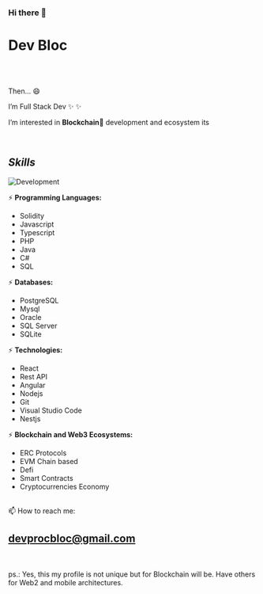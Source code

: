 ### Hi there 👋

# **Dev Bloc**

<br />
<br />

Then... 😄

I’m Full Stack Dev ✨ ✨

I’m interested in **Blockchain**👀 development and ecosystem its 


<br />

## **_Skills_**
![Development](https://img.shields.io/badge/frontend_|_backend_|_mobile_|_blockchain-blue?color=orange&label=Development&logo=java&style=for-the-badge&labelColor=blueviolet)

⚡  **Programming Languages:** 
* Solidity
* Javascript
* Typescript
* PHP
* Java
* C#
* SQL

⚡  **Databases:** 
* PostgreSQL
* Mysql
* Oracle
* SQL Server
* SQLite
  
⚡  **Technologies:** 
* React
* Rest API
* Angular
* Nodejs
* Git
* Visual Studio Code
* Nestjs

⚡  **Blockchain and Web3 Ecosystems:**
* ERC Protocols
* EVM Chain based
* Defi
* Smart Contracts
* Cryptocurrencies Economy


<br />
📫 How to reach me:

## devprocbloc@gmail.com


<br />
<br />
ps.: Yes, this my profile is not unique but for Blockchain will be. Have others for Web2 and mobile architectures. 
<br />
<br />
<br />





